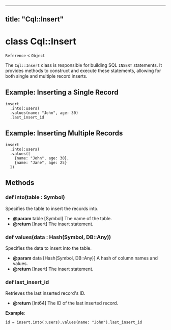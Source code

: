 
---
title: "Cql::Insert"
---

# class Cql::Insert

`Reference` < `Object`

The `Cql::Insert` class is responsible for building SQL `INSERT` statements. It provides methods to construct and execute these statements, allowing for both single and multiple record inserts.

## Example: Inserting a Single Record

```crystal
insert
  .into(:users)
  .values(name: "John", age: 30)
  .last_insert_id
```

## Example: Inserting Multiple Records

```crystal
insert
  .into(:users)
  .values([
    {name: "John", age: 30},
    {name: "Jane", age: 25}
  ])
```

## Methods

### def into(table : Symbol)

Specifies the table to insert the records into.

- **@param** table \[Symbol] The name of the table.
- **@return** \[Insert] The insert statement.

### def values(data : Hash(Symbol, DB::Any))

Specifies the data to insert into the table.

- **@param** data \[Hash(Symbol, DB::Any)] A hash of column names and values.
- **@return** \[Insert] The insert statement.

### def last_insert_id

Retrieves the last inserted record's ID.

- **@return** \[Int64] The ID of the last inserted record.

**Example**:

```crystal
id = insert.into(:users).values(name: "John").last_insert_id
```

